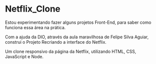 # Netflix_Clone

Estou experimentando fazer alguns projetos Front-End, para saber como funciona essa área na prática.

Com a ajuda da DIO, através da aula maravilhosa de Felipe Silva Aguiar, construi o Projeto Recriando a interface do Netflix.

Um clone responsivo da página da Netflix, utilizando HTML, CSS, JavaScript e Node.
